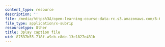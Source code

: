 ```yaml
---
content_type: resource
description: ''
file: /media/https%3A/open-learning-course-data-rc.s3.amazonaws.com/6-0001-introduction-to-computer-science-and-programming-in-python-fall-2016/87537b55718fa9cbc8de13e1827e431b_QaOHeMnpnmU.srt
file_type: application/x-subrip
resourcetype: Other
title: 3play caption file
uid: 87537b55-718f-a9cb-c8de-13e1827e431b
---
```

